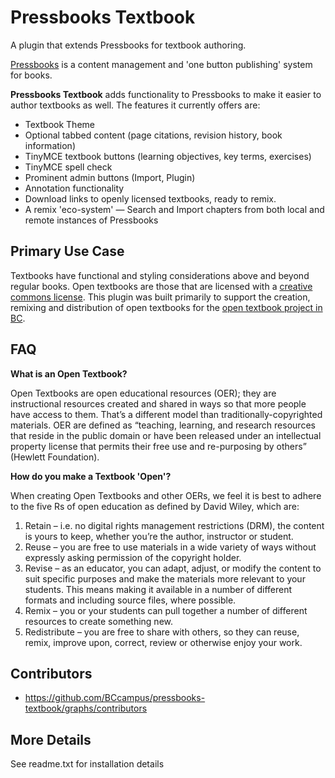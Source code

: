 Pressbooks Textbook
===================

A plugin that extends Pressbooks for textbook authoring.

[Pressbooks](https://github.com/pressbooks/pressbooks) is a content management and 'one button publishing' system for books.

**Pressbooks Textbook** adds functionality to Pressbooks to make it easier to author textbooks as well. The features it currently offers are:

* Textbook Theme
* Optional tabbed content (page citations, revision history, book information)
* TinyMCE textbook buttons (learning objectives, key terms, exercises)
* TinyMCE spell check
* Prominent admin buttons (Import, Plugin)
* Annotation functionality
* Download links to openly licensed textbooks, ready to remix.
* A remix 'eco-system' — Search and Import chapters from both local and remote instances of Pressbooks

Primary Use Case
------------
Textbooks have functional and styling considerations above and beyond regular books. Open textbooks are those that are licensed with a [creative commons license](http://creativecommons.org).
This plugin was built primarily to support the creation, remixing and distribution of open textbooks for the [open textbook project in BC](http://open.bccampus.ca/about-2/).

FAQ
------------

**What is an Open Textbook?**

Open Textbooks are open educational resources (OER); they are instructional resources created and shared in ways so that more people have access to them.
That’s a different model than traditionally-copyrighted materials.
OER are defined as “teaching, learning, and research resources that reside in the public domain or have been released under an intellectual property license that permits their free use and re-purposing by others” (Hewlett Foundation).

**How do you make a Textbook 'Open'?**

When creating Open Textbooks and other OERs, we feel it is best to adhere to the five Rs of open education as defined by David Wiley, which are:

1. Retain – i.e. no digital rights management restrictions (DRM), the content is yours to keep, whether you’re the author, instructor or student.
2. Reuse – you are free to use materials in a wide variety of ways without expressly asking permission of the copyright holder.
3. Revise – as an educator, you can adapt, adjust, or modify the content to suit specific purposes and make the materials more relevant to your students. This means making it available in a number of different formats and including source files, where possible.
4. Remix – you or your students can pull together a number of different resources to create something new.
5. Redistribute – you are free to share with others, so they can reuse, remix, improve upon, correct, review or otherwise enjoy your work.

Contributors
------------
* https://github.com/BCcampus/pressbooks-textbook/graphs/contributors

More Details
------------

See readme.txt for installation details
